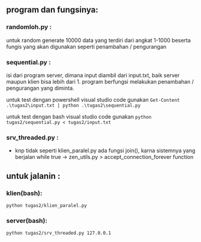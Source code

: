 ## program dan fungsinya:

### randomloh.py :  
untuk random generate 10000 data yang terdiri dari angkat 1-1000 beserta fungis yang akan digunakan seperti penambahan / pengurangan  

### sequential.py :  
isi dari program server, dimana input diambil dari input.txt, baik server maupun klien bisa lebih dari 1. program berfungsi melakukan penambahan / pengurangan yang diminta.  

untuk test dengan powershell visual studio code gunakan ``` Get-Content .\tugas2\input.txt | python .\tugas2\sequential.py ```  

untuk test dengan bash visual studio code gunakan ``` python tugas2/sequential.py < tugas2/input.txt ```  

### srv_threaded.py :  
- knp tidak seperti klien_paralel.py ada fungsi join(), karna sistemnya yang berjalan while true -> zen_utils.py > accept_connection_forever function

## untuk jalanin :  
### klien(bash):  
``` python tugas2/klien_paralel.py  ```

### server(bash):
``` python tugas2/srv_threaded.py 127.0.0.1 ```

